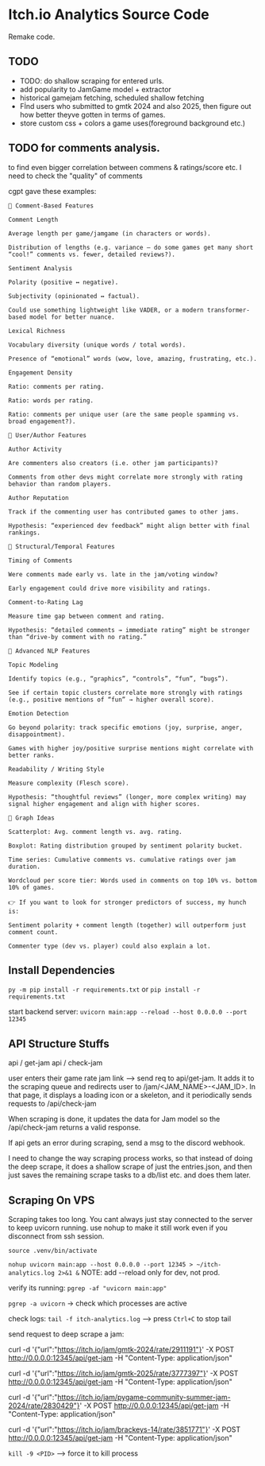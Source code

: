 # Itch.io Analytics Source Code

Remake code.

## TODO

- TODO: do shallow scraping for entered urls.
- add popularity to JamGame model + extractor
- historical gamejam fetching, scheduled shallow fetching
- Fİnd users who submitted to gmtk 2024 and also 2025, then figure out how better theyve gotten in terms of games.
- store custom css + colors a game uses(foreground background etc.)

## TODO for comments analysis.
to find even bigger correlation between commens & ratings/score etc. I need to check the "quality" of comments

cgpt gave these examples:
```
🔹 Comment-Based Features

Comment Length

Average length per game/jamgame (in characters or words).

Distribution of lengths (e.g. variance — do some games get many short “cool!” comments vs. fewer, detailed reviews?).

Sentiment Analysis

Polarity (positive ↔ negative).

Subjectivity (opinionated ↔ factual).

Could use something lightweight like VADER, or a modern transformer-based model for better nuance.

Lexical Richness

Vocabulary diversity (unique words / total words).

Presence of “emotional” words (wow, love, amazing, frustrating, etc.).

Engagement Density

Ratio: comments per rating.

Ratio: words per rating.

Ratio: comments per unique user (are the same people spamming vs. broad engagement?).

🔹 User/Author Features

Author Activity

Are commenters also creators (i.e. other jam participants)?

Comments from other devs might correlate more strongly with rating behavior than random players.

Author Reputation

Track if the commenting user has contributed games to other jams.

Hypothesis: “experienced dev feedback” might align better with final rankings.

🔹 Structural/Temporal Features

Timing of Comments

Were comments made early vs. late in the jam/voting window?

Early engagement could drive more visibility and ratings.

Comment-to-Rating Lag

Measure time gap between comment and rating.

Hypothesis: “detailed comments → immediate rating” might be stronger than “drive-by comment with no rating.”

🔹 Advanced NLP Features

Topic Modeling

Identify topics (e.g., “graphics”, “controls”, “fun”, “bugs”).

See if certain topic clusters correlate more strongly with ratings (e.g., positive mentions of “fun” → higher overall score).

Emotion Detection

Go beyond polarity: track specific emotions (joy, surprise, anger, disappointment).

Games with higher joy/positive surprise mentions might correlate with better ranks.

Readability / Writing Style

Measure complexity (Flesch score).

Hypothesis: “thoughtful reviews” (longer, more complex writing) may signal higher engagement and align with higher scores.

🔹 Graph Ideas

Scatterplot: Avg. comment length vs. avg. rating.

Boxplot: Rating distribution grouped by sentiment polarity bucket.

Time series: Cumulative comments vs. cumulative ratings over jam duration.

Wordcloud per score tier: Words used in comments on top 10% vs. bottom 10% of games.

👉 If you want to look for stronger predictors of success, my hunch is:

Sentiment polarity + comment length (together) will outperform just comment count.

Commenter type (dev vs. player) could also explain a lot.

```





## Install Dependencies

`py -m pip install -r requirements.txt` or `pip install -r requirements.txt`

start backend server:
`uvicorn main:app --reload --host 0.0.0.0 --port 12345`

## API Structure Stuffs

api / get-jam
api / check-jam

user enters their game rate jam link --> send req to api/get-jam. It adds it to the scraping queue and redirects user to /jam/<JAM_NAME>-<JAM_ID>. In that page, it displays a loading icon or a skeleton, and it periodically sends requests to /api/check-jam

When scraping is done, it updates the data for Jam model so the /api/check-jam returns a valid response.

If api gets an error during scraping, send a msg to the discord webhook.

I need to change the way scraping process works, so that instead of doing the deep scrape, it does a shallow scrape of just the entries.json, and then just saves the remaining scrape tasks to a db/list etc. and does them later.

## Scraping On VPS

Scraping takes too long. You cant always just stay connected to the server to keep uvicorn running. use nohup to make it still work even if you disconnect from ssh session.

`source .venv/bin/activate`

`nohup uvicorn main:app --host 0.0.0.0 --port 12345 > ~/itch-analytics.log 2>&1 &`
NOTE: add --reload only for dev, not prod.

verify its running: `pgrep -af "uvicorn main:app"`

`pgrep -a uvicorn` -> check which processes are active

check logs: `tail -f itch-analytics.log` --> press `Ctrl+C` to stop tail

send request to deep scrape a jam:

curl -d '{"url":"https://itch.io/jam/gmtk-2024/rate/2911191"}' -X POST http://0.0.0.0:12345/api/get-jam -H "Content-Type: application/json"

curl -d '{"url":"https://itch.io/jam/gmtk-2025/rate/3777397"}' -X POST http://0.0.0.0:12345/api/get-jam -H "Content-Type: application/json"

curl -d '{"url":"https://itch.io/jam/pygame-community-summer-jam-2024/rate/2830429"}' -X POST http://0.0.0.0:12345/api/get-jam -H "Content-Type: application/json"

curl -d '{"url":"https://itch.io/jam/brackeys-14/rate/3851771"}' -X POST http://0.0.0.0:12345/api/get-jam -H "Content-Type: application/json"

`kill -9 <PID>` --> force it to kill process

